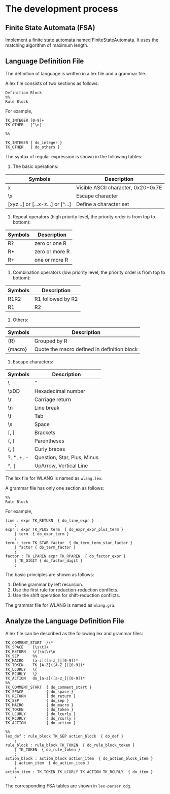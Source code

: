 ﻿<!--
#
# Copyright (c) 2015, Xin YUAN, courses of Zhejiang University
# All rights reserved.
#
# This program is free software; you can redistribute it and/or
# modify it under the terms of the 2-Clause BSD License.
#
# Author contact information:
#   yxxinyuan@zju.edu.cn
#
-->

# The development process

## Finite State Automata (FSA)

Implement a finite state automata named FiniteStateAutomata.
It uses the matching algorithm of maximum length.

## Language Definition File

The definition of language is written in a lex file and a grammar file.

A lex file consists of two sections as follows:

```
Definition Block
%%
Rule Block
```

For example,

```
TK_INTEGER [0-9]+
TK_OTHER   [^\n]

%%

TK_INTEGER { do_integer }
TK_OTHER   { do_others }
```

The syntax of regular expression is shown in the following tables:

1. The basic operations:

| Symbols | Description |
|-----|-----|
| x | Visible ASCII character, 0x20-0x7E |
| \x | Escape character |
| [xyz...] or [...x-z...] or [^...] | Define a character set |

1. Repeat operators (high priority level, the priority order is from top to bottom):

| Symbols | Description |
|-----|-----|
| R? | zero or one R |
| R* | zero or more R |
| R+ | one or more R |

1. Combination operators (low priority level, the priority order is from top to bottom):

| Symbols | Description |
|-----|-----|
| R1R2 |  R1 followed by R2 |
| R1|R2 | R1 or R2 |

1. Others:

| Symbols | Description |
|-----|-----|
| (R) | Grouped by R |
| {macro} | Quote the macro defined in definition block |

1. Escape characters:

| Symbols | Description |
|-----|-----|
| \\ | '\' |
| \xDD | Hexadecimal number |
| \r | Carriage return |
| \n | Line break |
| \t | Tab |
| \s | Space |
| \[, \] | Brackets |
| \(, \) | Parentheses |
| \{, \} | Curly braces |
| \?, \*, \+, \- | Question, Star, Plus, Minus |
| \^, `\|` | UpArrow, Vertical Line |

The lex file for WLANG is named as `wlang.lex`.

A grammar file has only one section as follows:

```
%%
Rule Block
```

For example,

```
line : expr TK_RETURN  { do_line_expr }
	;
expr : expr TK_PLUS term  { do_expr_expr_plus_term }
	| term  { do_expr_term }
	;
term : term TK_STAR factor  { do_term_term_star_factor }
	| factor { do_term_factor }
	;
factor : TK_LPAREN expr TK_RPAREN  { do_factor_expr }
	| TK_DIGIT { do_factor_digit }
	;
```

The basic principles are shown as follows:

1. Define grammar by left recursion.
1. Use the first rule for reduction-reduction conflicts.
1. Use the shift operation for shift-reduction conflicts.

The grammar file for WLANG is named as `wlang.gra`.

## Analyze the Language Definition File

A lex file can be described as the following lex and grammar files:

```
TK_COMMENT_START  /\*
TK_SPACE    [\s\t]+
TK_RETURN   \r|\n|\r\n
TK_SEP      %%
TK_MACRO    [a-z]([a-z_]|[0-9])*
TK_TOKEN    TK_[A-Z]([A-Z_]|[0-9])*
TK_LCURLY   \{
TK_RCURLY   \}
TK_ACTION   do_[a-z]([a-z_]|[0-9])*
%%
TK_COMMENT_START  { do_comment_start }
TK_SPACE          { do_space }
TK_RETURN         { do_return }
TK_SEP            { do_sep }
TK_MACRO          { do_macro }
TK_TOKEN          { do_token }
TK_LCURLY         { do_lcurly }
TK_RCURLY         { do_rcurly }
TK_ACTION         { do_action }
```

```
%%
lex_def : rule_block TK_SEP action_block  { do_def }
	;
rule_block : rule_block TK_TOKEN  { do_rule_block_token }
	| TK_TOKEN  { do_rule_token }
	;
action_block : action_block action_item  { do_action_block_item }
	| action_item  { do_action_item }
	;
action_item : TK_TOKEN TK_LCURLY TK_ACTION TK_RCURLY  { do_item }
	;
```

The corresponding FSA tables are shown in `lex-parser.odg`.

